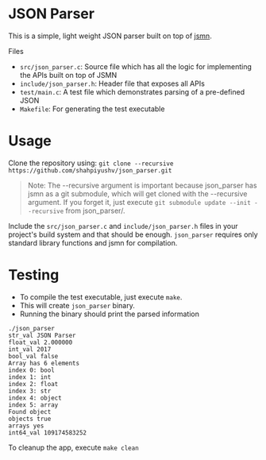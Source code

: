 # JSON Parser

This is a simple, light weight JSON parser built on top of [jsmn](https://github.com/zserge/jsmn).

Files

- `src/json_parser.c`: Source file which has all the logic for implementing the APIs built on top of JSMN
- `include/json_parser.h`: Header file that exposes all APIs
- `test/main.c`: A test file which demonstrates parsing of a pre-defined JSON
- `Makefile`: For generating the test executable

# Usage

Clone the repository using: `git clone --recursive https://github.com/shahpiyushv/json_parser.git`

> Note: The --recursive argument is important because json\_parser has jsmn as a git submodule,
which will get cloned with the --recursive argument.
> If you forget it, just execute `git submodule update --init --recursive` from json\_parser/.

Include the `src/json_parser.c` and `include/json_parser.h` files in your project's build system and that should be enough.
`json_parser` requires only standard library functions and jsmn for compilation.

# Testing
- To compile the test executable, just execute `make`.
- This will create `json_parser` binary.
- Running the binary should print the parsed information

```text
./json_parser
str_val JSON Parser
float_val 2.000000
int_val 2017
bool_val false
Array has 6 elements
index 0: bool
index 1: int
index 2: float
index 3: str
index 4: object
index 5: array
Found object
objects true
arrays yes
int64_val 109174583252
```

To cleanup the app, execute `make clean`
